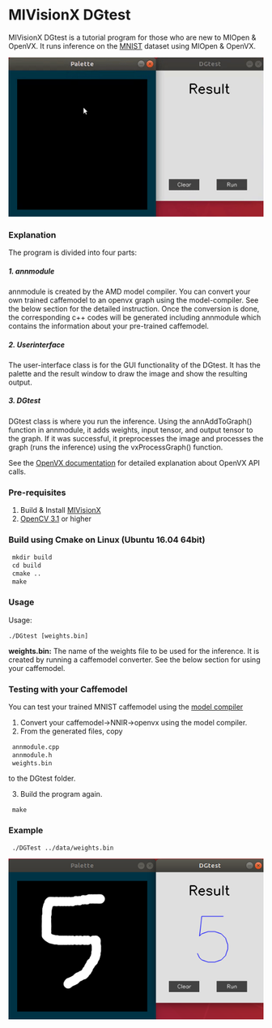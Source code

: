 # MIVisionX DGtest

MIVisionX DGtest is a tutorial program for those who are new to MIOpen & OpenVX. It runs inference on the [MNIST](http://yann.lecun.com/exdb/mnist/) dataset using MIOpen & OpenVX.

<p align="center">
 <img src="../../docs/images/DGtest.gif">
</p>

### Explanation

The program is divided into four parts:

##### 1. annmodule

annmodule is created by the AMD model compiler. You can convert your own trained caffemodel to an openvx graph using the model-compiler. See the below section for the detailed instruction.
Once the conversion is done, the corresponding c++ codes will be generated including annmodule which contains the information about your pre-trained caffemodel.

##### 2. Userinterface

The user-interface class is for the GUI functionality of the DGtest.
It has the palette and the result window to draw the image and show the resulting output.

##### 3. DGtest

DGtest class is where you run the inference.
Using the annAddToGraph() function in annmodule, it adds weights, input tensor, and output tensor to the graph.
If it was successful, it preprocesses the image and processes the graph (runs the inference) using the vxProcessGraph() function.

See the [OpenVX documentation](https://www.khronos.org/registry/OpenVX/specs/1.0/html/index.html) for detailed explanation about OpenVX API calls.

### Pre-requisites

1. Build & Install [MIVisionX](https://github.com/GPUOpen-ProfessionalCompute-Libraries/MIVisionX#build--install-mivisionx)
2. [OpenCV 3.1](https://opencv.org/opencv-3-1.html) or higher

### Build using Cmake on Linux (Ubuntu 16.04 64bit)

```
 mkdir build
 cd build
 cmake ..
 make
```

### Usage

 Usage: 
 
 ```
 ./DGtest [weights.bin]
 ```
 
**weights.bin:** The name of the weights file to be used for the inference. It is created by running a caffemodel converter.
See the below section for using your caffemodel.
 
### Testing with your Caffemodel

You can test your trained MNIST caffemodel using the [model compiler](https://github.com/GPUOpen-ProfessionalCompute-Libraries/amdovx-modules/tree/develop/utils/model_compiler)

 1. Convert your caffemodel->NNIR->openvx using the model compiler.
 2. From the generated files, copy

```
 annmodule.cpp
 annmodule.h
 weights.bin
```
 to the DGtest folder.

 3. Build the program again.

```
 make
```
 
### Example

```
 ./DGTest ../data/weights.bin
```
 
<p align="center">
 <img src="../../docs/images/dg_test_sample.png">
</p>

